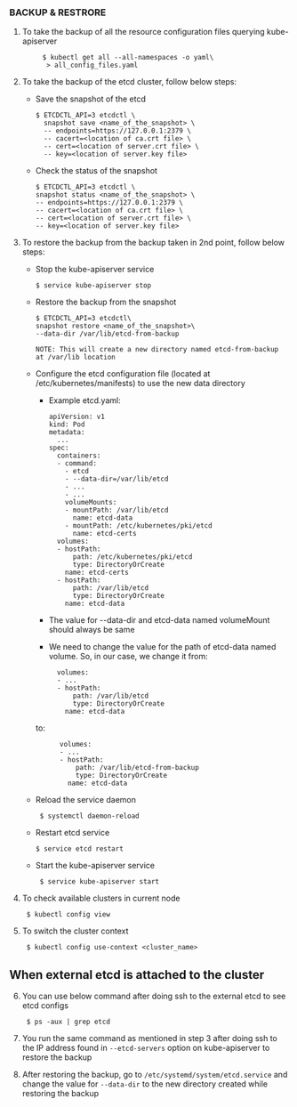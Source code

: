 ### BACKUP & RESTRORE

1. To take the backup of all the resource configuration files querying kube-apiserver

            $ kubectl get all --all-namespaces -o yaml\
             > all_config_files.yaml

2. To take the backup of the etcd cluster, follow below steps:
    
    - Save the snapshot of the etcd
    
    
          $ ETCDCTL_API=3 etcdctl \
            snapshot save <name_of_the_snapshot> \
            -- endpoints=https://127.0.0.1:2379 \
            -- cacert=<location of ca.crt file> \
            -- cert=<location of server.crt file> \
            -- key=<location of server.key file>
    
    - Check the status of the snapshot

          $ ETCDCTL_API=3 etcdctl \ 
          snapshot status <name_of_the_snapshot> \
          -- endpoints=https://127.0.0.1:2379 \
          -- cacert=<location of ca.crt file> \
          -- cert=<location of server.crt file> \
          -- key=<location of server.key file>

3. To restore the backup from the backup taken in 2nd point, follow below steps:

    - Stop the kube-apiserver service
        
          $ service kube-apiserver stop
    
    - Restore the backup from the snapshot

          $ ETCDCTL_API=3 etcdctl\
          snapshot restore <name_of_the_snapshot>\
          --data-dir /var/lib/etcd-from-backup

          NOTE: This will create a new directory named etcd-from-backup at /var/lib location

    - Configure the etcd configuration file (located at /etc/kubernetes/manifests) to use the new data directory

        - Example etcd.yaml:

              apiVersion: v1
              kind: Pod
              metadata:
                ...
              spec:
                containers:
                - command:
                  - etcd
                  - --data-dir=/var/lib/etcd
                  - ...
                  - ...
                  volumeMounts:
                  - mountPath: /var/lib/etcd
                    name: etcd-data
                  - mountPath: /etc/kubernetes/pki/etcd
                    name: etcd-certs
                volumes:
                - hostPath:
                    path: /etc/kubernetes/pki/etcd
                    type: DirectoryOrCreate
                  name: etcd-certs
                - hostPath:
                    path: /var/lib/etcd
                    type: DirectoryOrCreate
                  name: etcd-data
        - The value for --data-dir and etcd-data named volumeMount should always be same
        - We need to change the value for the path of etcd-data named volume. So, in our case, we change it from:
                
                volumes:
                - ...
                - hostPath:
                    path: /var/lib/etcd
                    type: DirectoryOrCreate
                  name: etcd-data
        to:
         
                volumes:
                - ...
                - hostPath:
                    path: /var/lib/etcd-from-backup
                    type: DirectoryOrCreate
                  name: etcd-data

    - Reload the service daemon

           $ systemctl daemon-reload

    -  Restart etcd service

           $ service etcd restart

    - Start the kube-apiserver service

           $ service kube-apiserver start

4. To check available clusters in current node

        $ kubectl config view

5. To switch the cluster context

        $ kubectl config use-context <cluster_name>

## When external etcd is attached to the cluster

6. You can use below command after doing ssh to the external etcd to see etcd configs

        $ ps -aux | grep etcd

7. You run the same command as mentioned in step 3 after doing ssh to the IP address found in `--etcd-servers` option on kube-apiserver to restore the backup

8. After restoring the backup, go to `/etc/systemd/system/etcd.service` and change the value for `--data-dir` to the new directory created while restoring the backup